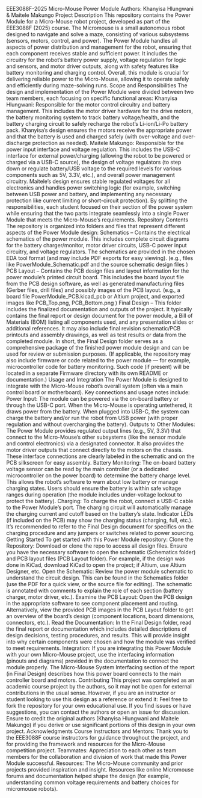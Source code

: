 EEE3088F-2025 Micro-Mouse Power Module
Authors: Khanyisa Hlungwani & Maitele Makungo
Project Description
This repository contains the Power Module for a Micro-Mouse robot project, developed as part of the EEE3088F (2025) course. The Micromouse is a small autonomous robot designed to navigate and solve a maze, consisting of various subsystems (sensors, motors, control, and power). The Power Module handles all aspects of power distribution and management for the robot, ensuring that each component receives stable and sufficient power. It includes the circuitry for the robot’s battery power supply, voltage regulation for logic and sensors, and motor driver outputs, along with safety features like battery monitoring and charging control. Overall, this module is crucial for delivering reliable power to the Micro-Mouse, allowing it to operate safely and efficiently during maze-solving runs.
Scope and Responsibilities
The design and implementation of the Power Module were divided between two team members, each focusing on specific functional areas:
Khanyisa Hlungwani: Responsible for the motor control circuitry and battery management. This includes the motor driver hardware for the drive motors, the battery monitoring system to track battery voltage/health, and the battery charging circuit to safely recharge the robot’s Li-ion/Li-Po battery pack. Khanyisa’s design ensures the motors receive the appropriate power and that the battery is used and charged safely (with over-voltage and over-discharge protection as needed).
Maitele Makungo: Responsible for the power input interface and voltage regulation. This includes the USB-C interface for external power/charging (allowing the robot to be powered or charged via a USB-C source), the design of voltage regulators (to step down or regulate battery/USB voltage to the required levels for various components such as 5V, 3.3V, etc.), and overall power management circuitry. Maitele’s design ensures stable regulated voltages for all electronics and handles power switching logic (for example, switching between USB power and battery, and implementing any necessary protection like current limiting or short-circuit protection).
By splitting the responsibilities, each student focused on their section of the power system while ensuring that the two parts integrate seamlessly into a single Power Module that meets the Micro-Mouse’s requirements.
Repository Contents
The repository is organized into folders and files that represent different aspects of the Power Module design:
Schematics – Contains the electrical schematics of the power module. This includes complete circuit diagrams for the battery charger/monitor, motor driver circuits, USB-C power input circuitry, and voltage regulators. The schematics are provided in the chosen EDA tool format (and may include PDF exports for easy viewing). (e.g., files like PowerModule_Schematic.pdf and the source schematic design files )
PCB Layout – Contains the PCB design files and layout information for the power module’s printed circuit board. This includes the board layout file from the PCB design software, as well as generated manufacturing files (Gerber files, drill files) and possibly images of the PCB layout. (e.g., a board file PowerModule_PCB.kicad_pcb or Altium project, and exported images like PCB_Top.png, PCB_Bottom.png )
Final Design – This folder includes the finalized documentation and outputs of the project. It typically contains the final report or design document for the power module, a Bill of Materials (BOM) listing all components used, and any presentation slides or additional references. It may also include final revision schematic/PCB printouts and assembly drawings, as well as test results or data from the completed module. In short, the Final Design folder serves as a comprehensive package of the finished power module design and can be used for review or submission purposes.
(If applicable, the repository may also include firmware or code related to the power module — for example, microcontroller code for battery monitoring. Such code (if present) will be located in a separate Firmware directory with its own README or documentation.)
Usage and Integration
The Power Module is designed to integrate with the Micro-Mouse robot’s overall system (often via a main control board or motherboard). Key connections and usage notes include:
Power Input: The module can be powered via the on-board battery or through the USB-C port. When the Micro-Mouse is operating untethered, it draws power from the battery. When plugged into USB-C, the system can charge the battery and/or run the robot from USB power (with proper regulation and without overcharging the battery).
Outputs to Other Modules: The Power Module provides regulated output lines (e.g., 5V, 3.3V) that connect to the Micro-Mouse’s other subsystems (like the sensor module and control electronics) via a designated connector. It also provides the motor driver outputs that connect directly to the motors on the chassis. These interface connections are clearly labeled in the schematic and on the PCB silkscreen for easy assembly.
Battery Monitoring: The on-board battery voltage sensor can be read by the main controller (or a dedicated microcontroller on the power board) to determine the battery charge level. This allows the robot’s software to warn about low battery or manage charging states. Users should ensure the battery is within safe voltage ranges during operation (the module includes under-voltage lockout to protect the battery).
Charging: To charge the robot, connect a USB-C cable to the Power Module’s port. The charging circuit will automatically manage the charging current and cutoff based on the battery’s state. Indicator LEDs (if included on the PCB) may show the charging status (charging, full, etc.). It’s recommended to refer to the Final Design document for specifics on the charging procedure and any jumpers or switches related to power sourcing.
Getting Started
To get started with this Power Module repository:
Clone the Repository: Download or clone the repo to access all design files. Ensure you have the necessary software to open the schematic (Schematics folder) and PCB layout files (PCB Layout folder). For example, if the design was done in KiCad, download KiCad to open the project; if Altium, use Altium Designer, etc.
Open the Schematic: Review the power module schematic to understand the circuit design. This can be found in the Schematics folder (use the PDF for a quick view, or the source file for editing). The schematic is annotated with comments to explain the role of each section (battery charger, motor driver, etc.).
Examine the PCB Layout: Open the PCB design in the appropriate software to see component placement and routing. Alternatively, view the provided PCB images in the PCB Layout folder to get an overview of the board’s design (component locations, board dimensions, connectors, etc.).
Read the Documentation: In the Final Design folder, read the final report or documentation which includes detailed descriptions of design decisions, testing procedures, and results. This will provide insight into why certain components were chosen and how the module was verified to meet requirements.
Integration: If you are integrating this Power Module with your own Micro-Mouse project, use the interfacing information (pinouts and diagrams) provided in the documentation to connect the module properly. The Micro-Mouse System Interfacing section of the report (in Final Design) describes how this power board connects to the main controller board and motors.
Contributing
This project was completed as an academic course project by the authors, so it may not be open for external contributions in the usual sense. However, if you are an instructor or student looking to use this design as a reference or extend it:
Feel free to fork the repository for your own educational use.
If you find issues or have suggestions, you can contact the authors or open an issue for discussion.
Ensure to credit the original authors (Khanyisa Hlungwani and Maitele Makungo) if you derive or use significant portions of this design in your own project.
Acknowledgments
Course Instructors and Mentors: Thank you to the EEE3088F course instructors for guidance throughout the project, and for providing the framework and resources for the Micro-Mouse competition project.
Teammates: Appreciation to each other as team members for the collaboration and division of work that made this Power Module successful.
Resources: The Micro-Mouse community and prior projects provided inspiration and insight. Resources like online Micromouse forums and documentation helped shape the design (for example, understanding common voltage requirements and battery choices for micromouse robots).
 
